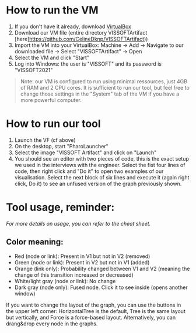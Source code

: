 # How to run the VM

1. If you don't have it already, download [VirtualBox](https://www.virtualbox.org/wiki/Downloads)
2. Download our VM file (entire directory VISSOFTArtifact [here]https://github.com/CelineDknp/VISSOFTArtifact))
3. Import the VM into your VirtualBox: Machine -> Add -> Navigate to our downloaded file -> Select "VISSOFTArtifact" -> Open
4. Select the VM and click "Start"
5. Log into Windows: the user is "VISSOFT" and its password is "VISSOFT2021"
>Note: our VM is configured to run using minimal ressources, just 4GB of RAM and 2 CPU cores. It is sufficient to run our tool, but feel free to change those settings in the "System" tab of the VM if you have a more powerful computer.


# How to run our tool
1. Launch the VF (cf above)
2. On the desktop, start "PharoLauncher"
3. Select the image "VISSOFT Artifact" and click on "Launch"
3. You should see an editor with two pieces of code, this is the exact setup we used in the interviews with the engineer. Select the fist four lines of code, then right click and "Do it" to open two examples of our visualisation. Select the next block of six lines and execute it (again right click, Do it) to see an unfused version of the graph previously shown.


# Tool usage, reminder:
*For more details on usage, you can refer to the cheat sheet.*

## Color meaning:
- Red (node or link): Present in V1 but not in V2 (removed)
- Green (node or link): Present in V2 but not in V1 (added)
- Orange (link only): Probability changed between V1 and V2 (meaning the change of this transition increased or decreased)
- White/light gray (node or link): No change
- Dark gray (node only): Fused node. Click it to see inside (opens another window)

If you want to change the layout of the graph, you can use the buttons in the upper left corner: HorizontalTree is the default, Tree is the same layout but vertically, and Force is a force-based layout. Alternatively, you can drang&drop every node in the graphs.
